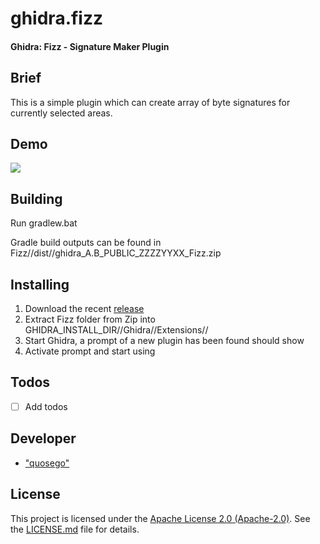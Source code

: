 # ghidra.fizz

#### Ghidra: Fizz - Signature Maker Plugin

## Brief

This is a simple plugin which can create array of byte signatures for currently selected areas.

## Demo

![][ref-demo]

## Building

Run gradlew.bat

Gradle build outputs can be found in Fizz//dist//ghidra_A.B_PUBLIC_ZZZZYYXX_Fizz.zip

## Installing

1. Download the recent [release][ref-releases]
2. Extract Fizz folder from Zip into GHIDRA_INSTALL_DIR//Ghidra//Extensions//
3. Start Ghidra, a prompt of a new plugin has been found should show
4. Activate prompt and start using

## Todos

- [ ] Add todos


## Developer

* ["quosego"][ref-self]

## License

This project is licensed under the [Apache License 2.0 (Apache-2.0)][ref-AP2]. See the [LICENSE.md][ref-lic-path] file for details.

[ref-demo]: ./doc/images/M8ExCrgK1r.gif
[ref-releases]: https://github.com/quosego/ghidra.fizz/releases
[ref-issue]: https://github.com/NationalSecurityAgency/ghidra/issues/13
[ref-self]: https://github.com/quosego
[ref-lic-path]: ./LICENSE.md
[ref-AP2]: https://tldrlegal.com/license/apache-license-2.0-(apache-2.0)
